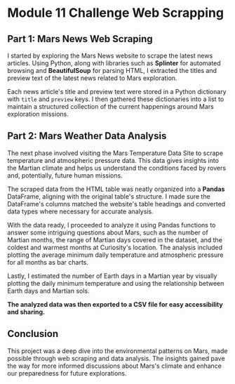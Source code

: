 # Module 11 Challenge Web Scrapping


## Part 1: Mars News Web Scraping
I started by exploring the Mars News website to scrape the latest news articles. Using Python, along with libraries such as **Splinter** for automated browsing and **BeautifulSoup** for parsing HTML, I extracted the titles and preview text of the latest news related to Mars exploration.

Each news article's title and preview text were stored in a Python dictionary with `title` and `preview` keys. I then gathered these dictionaries into a list to maintain a structured collection of the current happenings around Mars exploration missions.


## Part 2: Mars Weather Data Analysis
The next phase involved visiting the Mars Temperature Data Site to scrape temperature and atmospheric pressure data. This data gives insights into the Martian climate and helps us understand the conditions faced by rovers and, potentially, future human missions.

The scraped data from the HTML table was neatly organized into a **Pandas** DataFrame, aligning with the original table's structure. I made sure the DataFrame's columns matched the website's table headings and converted data types where necessary for accurate analysis.

With the data ready, I proceeded to analyze it using Pandas functions to answer some intriguing questions about Mars, such as the number of Martian months, the range of Martian days covered in the dataset, and the coldest and warmest months at Curiosity's location. The analysis included plotting the average minimum daily temperature and atmospheric pressure for all months as bar charts.

Lastly, I estimated the number of Earth days in a Martian year by visually plotting the daily minimum temperature and using the relationship between Earth days and Martian sols.

**The analyzed data was then exported to a CSV file for easy accessibility and sharing.**

## Conclusion
This project was a deep dive into the environmental patterns on Mars, made possible through web scraping and data analysis. The insights gained pave the way for more informed discussions about Mars's climate and enhance our preparedness for future explorations.
